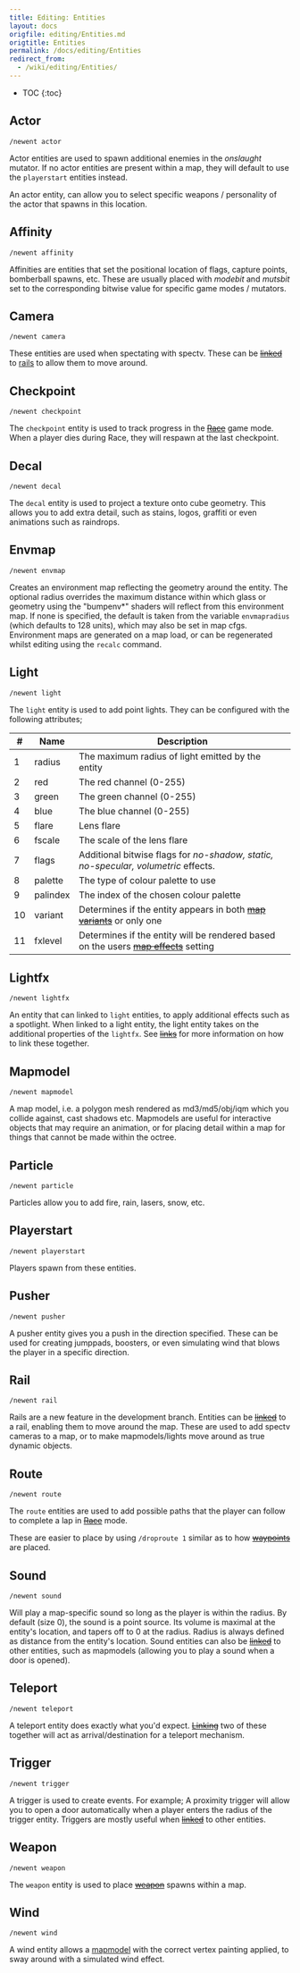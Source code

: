 ```yaml
---
title: Editing: Entities
layout: docs
origfile: editing/Entities.md
origtitle: Entities
permalink: /docs/editing/Entities
redirect_from:
  - /wiki/editing/Entities/
---
```

* TOC
{:toc}
## Actor

`/newent actor`

Actor entities are used to spawn additional enemies in the *onslaught* mutator. If no actor entities are present within a map, they will default to use the `playerstart` entities instead.

An actor entity, can allow you to select specific weapons / personality of the actor that spawns in this location.

## Affinity

`/newent affinity`

Affinities are entities that set the positional location of flags, capture points, bomberball spawns, etc.
These are usually placed with *modebit* and *mutsbit* set to the corresponding bitwise value for specific game modes / mutators.

## Camera

`/newent camera`

These entities are used when spectating with spectv. These can be ~~[linked](Editing-Linking)~~ to [rails](#rails) to allow them to move around.

## Checkpoint

`/newent checkpoint`

The `checkpoint` entity is used to track progress in the ~~[Race](Race)~~ game mode. When a player dies during Race, they will respawn at the last checkpoint.

## Decal

`/newent decal`

The `decal` entity is used to project a texture onto cube geometry. This allows you to add extra detail, such as stains, logos, graffiti or even animations such as raindrops.

## Envmap

`/newent envmap`

Creates an environment map reflecting the geometry around the entity.  The optional radius overrides the maximum distance within which glass or geometry using the  "bumpenv*" shaders will reflect from this environment map. If none is specified, the default is taken from the variable `envmapradius` (which defaults to 128 units), which may also be set in map cfgs. Environment maps are generated on a map load, or can be regenerated whilst editing using the `recalc` command.

## Light

`/newent light`

The `light` entity is used to add point lights. They can be configured with the following attributes;

| #  | Name     | Description         |
|----|----------|---------------------|
| 1  | radius   | The maximum radius of light emitted by the entity
| 2  | red      | The red channel (0-255)
| 3  | green    | The green channel (0-255)
| 4  | blue     | The blue channel (0-255)
| 5  | flare    | Lens flare
| 6  | fscale   | The scale of the lens flare
| 7  | flags    | Additional bitwise flags for *no-shadow, static, no-specular, volumetric* effects.
| 8  | palette  | The type of colour palette to use
| 9  | palindex | The index of the chosen colour palette
| 10 | variant  | Determines if the entity appears in both ~~[map variants](Editing-Variants)~~ or only one
| 11 | fxlevel  | Determines if the entity will be rendered based on the users ~~[map effects](Editing-Fxlevels)~~ setting

## Lightfx

`/newent lightfx`

An entity that can linked to `light` entities, to apply additional effects such as a spotlight. When linked to a light entity, the light entity takes on the additional properties of the `lightfx`. See ~~[links](Editing-Linking)~~ for more information on how to link these together.

## Mapmodel

`/newent mapmodel`

A map model, i.e. a polygon mesh rendered as md3/md5/obj/iqm which you collide against, cast shadows etc. Mapmodels are useful for interactive objects that may require an animation, or for placing detail within a map for things that cannot be made within the octree.

## Particle

`/newent particle`

Particles allow you to add fire, rain, lasers, snow, etc.

## Playerstart

`/newent playerstart`

Players spawn from these entities.

## Pusher

`/newent pusher`

A pusher entity gives you a push in the direction specified. These can be used for creating jumppads, boosters, or even simulating wind that blows the player in a specific direction.

## Rail

`/newent rail`

Rails are a new feature in the development branch. Entities can be ~~[linked](Editing-Linking)~~ to a rail, enabling them to move around the map. These are used to add spectv cameras to a map, or to make mapmodels/lights move around as true dynamic objects.

## Route

`/newent route`

The `route` entities are used to add possible paths that the player can follow to complete a lap in ~~[Race](Race)~~ mode.

These are easier to place by using `/droproute 1` similar as to how ~~[waypoints](Editing-Waypoints)~~ are placed.

## Sound

`/newent sound`

Will play a map-specific sound so long as the player is within the radius. By default (size 0), the sound is a point source. Its volume is maximal at the entity's location, and tapers off to 0 at the radius. Radius is always defined as distance from the entity's location. Sound entities can also be ~~[linked](Editing-Linking)~~ to other entities, such as mapmodels (allowing you to play a sound when a door is opened).

## Teleport

`/newent teleport`

A teleport entity does exactly what you'd expect. ~~[Linking](Editing-Linking)~~ two of these together will act as arrival/destination for a teleport mechanism.

## Trigger

`/newent trigger`

A trigger is used to create events. For example; A proximity trigger will allow you to open a door automatically when a player enters the radius of the trigger entity. Triggers are mostly useful when ~~[linked](Editing-Linking)~~ to other entities.

## Weapon

`/newent weapon`

The `weapon` entity is used to place ~~[weapon](Weapons-Guide)~~ spawns within a map.

## Wind

`/newent wind`

A wind entity allows a [mapmodel](#mapmodel) with the correct vertex painting applied, to sway around with a simulated wind effect.
